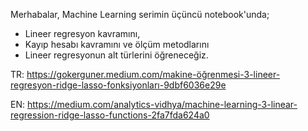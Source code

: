 Merhabalar, Machine Learning serimin üçüncü notebook'unda;

* Lineer regresyon kavramını,
* Kayıp hesabı kavramını ve ölçüm metodlarını
* Lineer regresyonun alt türlerini öğreneceğiz.

TR: https://gokerguner.medium.com/makine-öğrenmesi-3-lineer-regresyon-ridge-lasso-fonksiyonları-9dbf6036e29e

EN: https://medium.com/analytics-vidhya/machine-learning-3-linear-regression-ridge-lasso-functions-2fa7fda624a0
